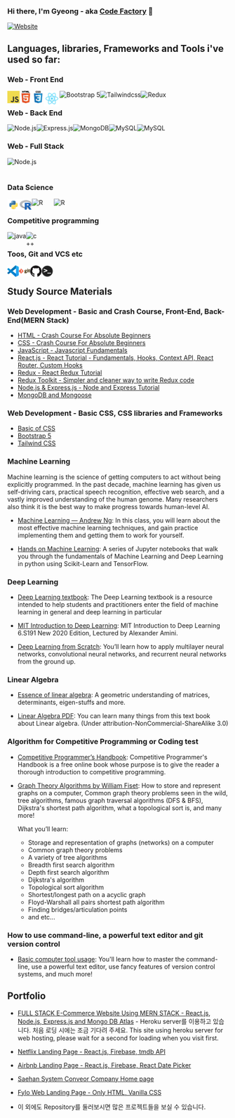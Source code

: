 ### Hi there, I'm Gyeong - aka [Code Factory](https://lemidia.github.io/) 👋

[![Website](https://img.shields.io/website?label=lemidia.github.io&style=for-the-badge&url=https%3A%2F%2Flemidia.github.io)](https://lemidia.github.io)

<!---
## Introduction
 - 🔭 I am currently studying at [Boost Camp Ai Tech hosted by Naver Connect Foundation](https://boostcamp.connect.or.kr/about.html)
- 🌱 Full time studying relate to AI field with my best colleagues.
- 👯 My areas of interest are machine learning, deep learning, and front-end fields in web development.
-->

## Languages, libraries, Frameworks and Tools i've used so far:

### Web - Front End

<img align="left" alt="JavaScript" width="28px" src="https://raw.githubusercontent.com/github/explore/80688e429a7d4ef2fca1e82350fe8e3517d3494d/topics/javascript/javascript.png" />
<img align="left" alt="HTML5" width="28px" src="https://raw.githubusercontent.com/github/explore/80688e429a7d4ef2fca1e82350fe8e3517d3494d/topics/html/html.png" />
<img align="left" alt="CSS3" width="28px" src="https://raw.githubusercontent.com/github/explore/80688e429a7d4ef2fca1e82350fe8e3517d3494d/topics/css/css.png" />
<img align="left" alt="React" height="35px" src="https://raw.githubusercontent.com/github/explore/80688e429a7d4ef2fca1e82350fe8e3517d3494d/topics/react/react.png" />
<img align="left" alt="Bootstrap 5" height="30px" src="https://upload.wikimedia.org/wikipedia/commons/thumb/b/b2/Bootstrap_logo.svg/440px-Bootstrap_logo.svg.png" />
<img align="left" alt="Tailwindcss" height="30px" src="https://symbols.getvecta.com/stencil_97/2_tailwind-css.541185202d.svg" />
<img align="left" alt="Redux" height="30px" src="https://upload.wikimedia.org/wikipedia/commons/thumb/3/30/Redux_Logo.png/440px-Redux_Logo.png" />

<br />

### Web - Back End

<img align="left" alt="Node.js" height="28px" src="https://upload.wikimedia.org/wikipedia/commons/thumb/7/7e/Node.js_logo_2015.svg/1182px-Node.js_logo_2015.svg.png" />
<img align="left" alt="Express.js" height="38px" src="https://upload.wikimedia.org/wikipedia/commons/6/64/Expressjs.png" />
<img align="left" alt="MongoDB" height="30px" src="https://upload.wikimedia.org/wikipedia/commons/thumb/9/93/MongoDB_Logo.svg/1024px-MongoDB_Logo.svg.png" />
<img align="left" alt="MySQL" height="32px" src="https://upload.wikimedia.org/wikipedia/labs/8/8e/Mysql_logo.png" />
<img align="left" alt="MySQL" height="32px" src="https://upload.wikimedia.org/wikipedia/commons/b/bd/Firebase_Logo.png" />

<br />

### Web - Full Stack

<img align="left" alt="Node.js" height="40px" src="https://upload.wikimedia.org/wikipedia/commons/thumb/8/8e/Nextjs-logo.svg/440px-Nextjs-logo.svg.png" />

<br />
<br />

### Data Science

<img align="left" alt="Python" width="28px" src="https://raw.githubusercontent.com/github/explore/80688e429a7d4ef2fca1e82350fe8e3517d3494d/topics/python/python.png" />

<img align="left" alt="R" width="28px" src="https://raw.githubusercontent.com/github/explore/80688e429a7d4ef2fca1e82350fe8e3517d3494d/topics/r/r.png" />

<img align="left" alt="R" width="50px" src="https://png.pngitem.com/pimgs/s/465-4651848_numpy-python-logo-hd-png-download.png" />

<img align="left" alt="R" width="50px" src="https://p.kindpng.com/picc/s/574-5747046_python-pandas-logo-transparent-hd-png-download.png" />

<br />

### Competitive programming

<img align="left" alt="java" height="31px" src="https://upload.wikimedia.org/wikipedia/en/thumb/3/30/Java_programming_language_logo.svg/283px-Java_programming_language_logo.svg.png" />

<img align="left" alt="c++" width="26px" src="https://upload.wikimedia.org/wikipedia/commons/1/18/ISO_C%2B%2B_Logo.svg" />

<br />

### Toos, Git and VCS etc

<img align="left" alt="Visual Studio Code" width="26px" src="https://raw.githubusercontent.com/github/explore/80688e429a7d4ef2fca1e82350fe8e3517d3494d/topics/visual-studio-code/visual-studio-code.png" />
<img align="left" alt="Git" width="26px" src="https://raw.githubusercontent.com/github/explore/80688e429a7d4ef2fca1e82350fe8e3517d3494d/topics/git/git.png" />
<img align="left" alt="GitHub" width="26px" src="https://raw.githubusercontent.com/github/explore/78df643247d429f6cc873026c0622819ad797942/topics/github/github.png" />
<img align="left" alt="Terminal" width="26px" src="https://raw.githubusercontent.com/github/explore/80688e429a7d4ef2fca1e82350fe8e3517d3494d/topics/terminal/terminal.png" />

<br />

## Study Source Materials

### Web Development - Basic and Crash Course, Front-End, Back-End(MERN Stack)

- [HTML - Crash Course For Absolute Beginners](https://www.youtube.com/watch?v=UB1O30fR-EE)
- [CSS - Crash Course For Absolute Beginners](https://www.youtube.com/watch?v=yfoY53QXEnI)
- [JavaScript - Javascript Fundamentals](https://www.youtube.com/watch?v=2Ji-clqUYnA)
- [React.js - React Tutorial - Fundamentals, Hooks, Context API, React Router, Custom Hooks](https://www.youtube.com/watch?v=iZhV0bILFb0)
- [Redux - React Redux Tutorial](https://www.youtube.com/playlist?list=PLC3y8-rFHvwheJHvseC3I0HuYI2f46oAK)
- [Redux Toolkit - Simpler and cleaner way to write Redux code](https://redux-toolkit.js.org/introduction/getting-started#getting-started-with-redux-toolkit)
- [Node.js & Express.js - Node and Express Tutorial](https://www.youtube.com/watch?v=TNV0_7QRDwY&t=22058s)
- [MongoDB and Mongoose](https://www.youtube.com/watch?v=-56x56UppqQ)

### Web Development - Basic CSS, CSS libraries and Frameworks

- [Basic of CSS](https://www.youtube.com/watch?v=1Rs2ND1ryYc)
- [Bootstrap 5](https://www.youtube.com/playlist?list=PL4cUxeGkcC9joIM91nLzd_qaH_AimmdAR)
- [Tailwind CSS](https://www.youtube.com/playlist?list=PL4cUxeGkcC9gpXORlEHjc5bgnIi5HEGhw)

### Machine Learning

Machine learning is the science of getting computers to act without being explicitly programmed. In the past decade, machine learning has given us self-driving cars, practical speech recognition, effective web search, and a vastly improved understanding of the human genome. Many researchers also think it is the best way to make progress towards human-level AI.

- [Machine Learning — Andrew Ng](https://www.youtube.com/watch?v=PPLop4L2eGk&list=PLLssT5z_DsK-h9vYZkQkYNWcItqhlRJLN): In this class, you will learn about the most effective machine learning techniques, and gain practice implementing them and getting them to work for yourself.

- [Hands on Machine Learning](https://github.com/lemidia/handson-ml): A series of Jupyter notebooks that walk you through the fundamentals of Machine Learning and Deep Learning in python using Scikit-Learn and TensorFlow.

### Deep Learning

- [Deep Learning textbook](https://www.youtube.com/playlist?list=PLLssT5z_DsK-h9vYZkQkYNWcItqhlRJLN): The Deep Learning textbook is a resource intended to help students and practitioners enter the field of machine learning in general and deep learning in particular

- [MIT Introduction to Deep Learning](https://www.youtube.com/watch?v=njKP3FqW3Sk&t=164s): MIT Introduction to Deep Learning 6.S191 New 2020 Edition, Lectured by Alexander Amini.

- [Deep Learning from Scratch](https://www.oreilly.com/library/view/deep-learning-from/9781492041405/): You’ll learn how to apply multilayer neural networks, convolutional neural networks, and recurrent neural networks from the ground up.

### Linear Algebra

- [Essence of linear algebra](https://www.youtube.com/playlist?list=PLZHQObOWTQDPD3MizzM2xVFitgF8hE_ab): A geometric understanding of matrices, determinants, eigen-stuffs and more.

- [Linear Algebra PDF](https://www.math.ucdavis.edu/~linear/linear-guest.pdf): You can learn many things from this text book about Linear algebra. (Under attribution-NonCommercial-ShareAlike 3.0)

### Algorithm for Competitive Programming or Coding test

- [Competitive Programmer’s Handbook](https://cses.fi/book/book.pdf): Competitive Programmer's Handbook is a free online book whose purpose is to give the reader a thorough introduction to competitive programming.

- [Graph Theory Algorithms by William Fiset](https://www.youtube.com/watch?v=DgXR2OWQnLc&list=PLDV1Zeh2NRsDGO4--qE8yH72HFL1Km93P): How to store and represent graphs on a computer, Common graph theory problems seen in the wild, tree algorithms, famous graph traversal algorithms (DFS & BFS), Dijkstra's shortest path algorithm, what a topological sort is, and many more!

  What you’ll learn:

  - Storage and representation of graphs (networks) on a computer
  - Common graph theory problems
  - A variety of tree algorithms
  - Breadth first search algorithm
  - Depth first search algorithm
  - Dijkstra's algorithm
  - Topological sort algorithm
  - Shortest/longest path on a acyclic graph
  - Floyd-Warshall all pairs shortest path algorithm
  - Finding bridges/articulation points
  - and etc...

### How to use command-line, a powerful text editor and git version control

- [Basic computer tool usage](https://missing.csail.mit.edu/): You'll learn how to master the command-line, use a powerful text editor, use fancy features of version control systems, and much more!

## Portfolio

- [FULL STACK E-Commerce Website Using MERN STACK - React.js, Node.js, Express.js and Mongo DB Atlas](https://whispering-cove-62911.herokuapp.com) - Heroku server를 이용하고 있습니다. 처음 로딩 시에는 조금 기다려 주세요. This site using heroku server for web hosting, please wait for a second for loading when you visit first.

- [Netflix Landing Page - React.js, Firebase, tmdb API](https://netflix-lemidia.web.app)

- [Airbnb Landing Page - React.js, Firebase, React Date Picker](https://airbnb-lemidia.web.app/)

- [Saehan System Conveor Company Home page](https://saehansystem.co.kr)

- [Fylo Web Landing Page - Only HTML, Vanilla CSS](https://lemidia.github.io/fylo-dark-page/)

- 이 외에도 Repository를 둘러보시면 많은 프로젝트들을 보실 수 있습니다.
